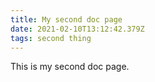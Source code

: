 ```yaml
---
title: My second doc page
date: 2021-02-10T13:12:42.379Z
tags: second thing
---
```


This is my second doc page.
